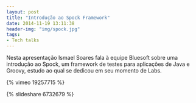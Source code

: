 ```yaml
---
layout: post
title: "Introdução ao Spock Framework" 
date: 2014-11-19 13:11:38 
header-img: "img/spock.jpg"
tags: 
- Tech talks
---
```

Nesta apresentação Ismael Soares fala à equipe Bluesoft sobre uma introdução ao Spock, um framework de testes para aplicações de Java e Groovy, estudo ao qual se dedicou em seu momento de Labs.

{% vimeo 19257715 %}

{% slideshare 6732679 %} 
<br>